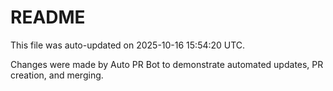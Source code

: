 # README

This file was auto-updated on 2025-10-16 15:54:20 UTC.

Changes were made by Auto PR Bot to demonstrate automated updates, PR creation, and merging.
